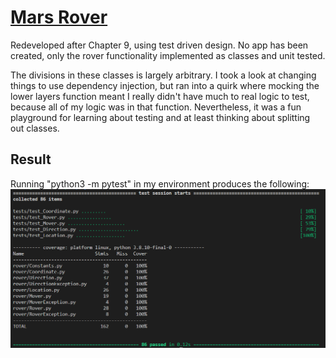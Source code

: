 # [Mars Rover](https://katalyst.codurance.com/simple-mars-rover)
Redeveloped after Chapter 9, using test driven design. No app has been created, only the rover functionality
implemented as classes and unit tested.

The divisions in these classes is largely arbitrary. I took a look at changing things to use dependency injection,
but ran into a quirk where mocking the lower layers function meant I really didn't have much to real logic to test,
because all of my logic was in that function. Nevertheless, it was a fun playground for learning about testing
and at least thinking about splitting out classes.

## Result
Running "python3 -m pytest" in my environment produces the following:
![PytestResults](resources/PytestResults.png)